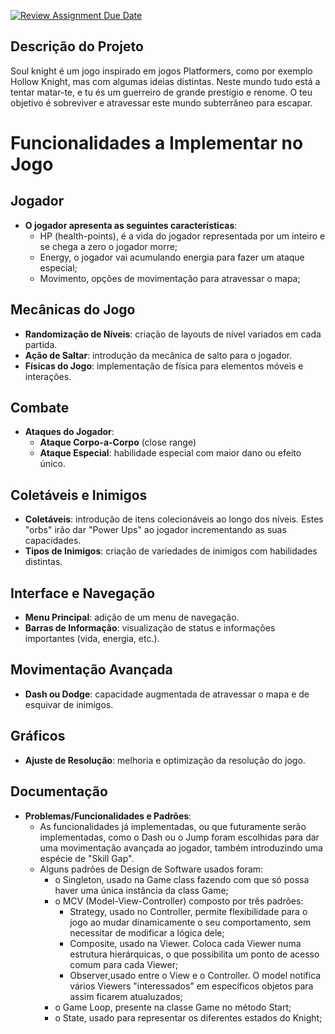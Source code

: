 [![Review Assignment Due Date](https://classroom.github.com/assets/deadline-readme-button-22041afd0340ce965d47ae6ef1cefeee28c7c493a6346c4f15d667ab976d596c.svg)](https://classroom.github.com/a/rUa5vdmg)

## Descrição do Projeto
Soul knight é um jogo inspirado em jogos Platformers, como por exemplo Hollow Knight, mas com algumas ideias distintas. Neste mundo tudo está a tentar matar-te, e tu és um guerreiro de grande prestígio e renome. O teu objetivo é sobreviver e atravessar este mundo subterrâneo para escapar. 
# Funcionalidades a Implementar no Jogo

## Jogador
- **O jogador apresenta as seguintes características**:
    - HP (health-points), é a vida do jogador representada por um inteiro e se chega a zero o jogador morre;
    - Energy, o jogador vai acumulando energia para fazer um ataque especial;
    - Movimento, opções de movimentação para atravessar o mapa;

## Mecânicas do Jogo
- **Randomização de Níveis**: criação de layouts de nível variados em cada partida.
- **Ação de Saltar**: introdução da mecânica de salto para o jogador.
- **Físicas do Jogo**: implementação de física para elementos móveis e interações.

## Combate
- **Ataques do Jogador**:
    - **Ataque Corpo-a-Corpo** (close range)
    - **Ataque Especial**: habilidade especial com maior dano ou efeito único.

## Coletáveis e Inimigos
- **Coletáveis**: introdução de itens colecionáveis ao longo dos níveis. Estes "orbs" irão dar "Power Ups" ao jogador incrementando as suas capacidades.
- **Tipos de Inimigos**: criação de variedades de inimigos com habilidades distintas.

## Interface e Navegação
- **Menu Principal**: adição de um menu de navegação.
- **Barras de Informação**: visualização de status e informações importantes (vida, energia, etc.).

## Movimentação Avançada
- **Dash ou Dodge**: capacidade augmentada de atravessar o mapa e de esquivar de inimigos.

## Gráficos
- **Ajuste de Resolução**: melhoria e optimização da resolução do jogo.

## Documentação
- **Problemas/Funcionalidades e Padrões**:
  - As funcionalidades já implementadas, ou que futuramente serão implementadas, como o Dash ou o Jump foram escolhidas para dar uma movimentação avançada ao jogador, também introduzindo uma espécie de "Skill Gap".
  - Alguns padrões de Design de Software usados foram:
    - o Singleton, usado na Game class fazendo com que só possa haver uma única instância da class Game;
    - o MCV (Model-View-Controller) composto por três padrões:
      - Strategy, usado no Controller, permite flexibilidade para o jogo ao mudar dinamicamente o seu comportamento, sem necessitar de modificar a lógica dele;
      - Composite, usado na Viewer. Coloca cada Viewer numa estrutura hierárquicas, o que possibilita um ponto de acesso comum para cada Viewer;
      - Observer,usado entre o View e o Controller. O model notifica vários Viewers "interessados" em específicos objetos para assim ficarem atualuzados;
    - o Game Loop, presente na classe Game no método Start;
    - o State, usado para representar os diferentes estados do Knight;
    
    